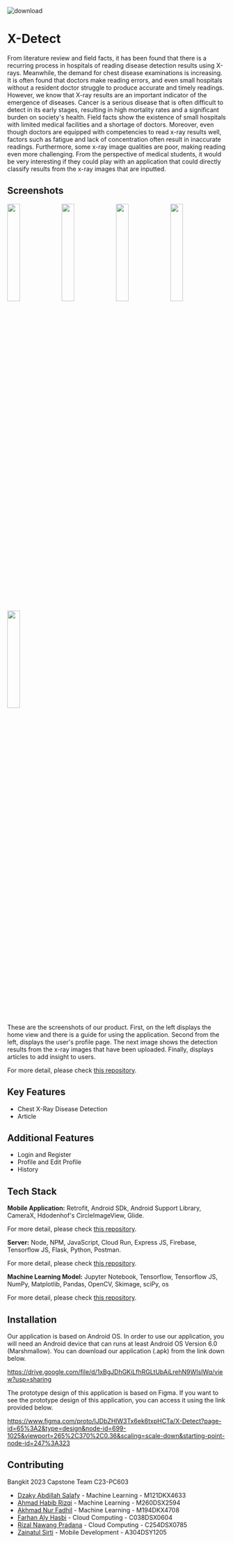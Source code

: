 
![download](https://github.com/X-Detect/.github/assets/104212527/670e5c98-26d8-4e7f-9f77-7df53c288128)
# X-Detect

From literature review and field facts, it has been found that there is a recurring process in hospitals of reading disease detection results using X-rays. Meanwhile, the demand for chest disease examinations is increasing. It is often found that doctors make reading errors, and even small hospitals without a resident doctor struggle to produce accurate and timely readings. However, we know that X-ray results are an important indicator of the emergence of diseases. Cancer is a serious disease that is often difficult to detect in its early stages, resulting in high mortality rates and a significant burden on society's health. Field facts show the existence of small hospitals with limited medical facilities and a shortage of doctors. Moreover, even though doctors are equipped with competencies to read x-ray results well, factors such as fatigue and lack of concentration often result in inaccurate readings. Furthermore, some x-ray image qualities are poor, making reading even more challenging. From the perspective of medical students, it would be very interesting if they could play with an application that could directly classify results from the x-ray images that are inputted.

## Screenshots
<img src="https://github.com/X-Detect/.github/assets/104212527/0065516a-d29c-48dd-96f4-39ea975c4bdf" width="24%"></img>
<img src="https://github.com/X-Detect/.github/assets/104212527/cfdbaba2-5e6c-4bfe-853f-f0e5b287d910" width="24%"></img>
<img src="https://github.com/X-Detect/.github/assets/104212527/6b54fd2c-dfc7-4fd6-ab9d-1a7d5a63b376" width="24%"></img>
<img src="https://github.com/X-Detect/.github/assets/104212527/9e73420d-0cbe-4640-b79f-9285eb1c1cd5" width="24%"></img>
<img src="https://github.com/X-Detect/.github/assets/104212527/7962a06d-cf43-436e-930c-489883992672" width="24%"></img>

These are the screenshots of our product. First, on the left displays the home view and there is a guide for using the application. Second from the left, displays the user's profile page. The next image shows the detection results from the x-ray images that have been uploaded. Finally, displays articles to add insight to users.

For more detail, please check [this repository](https://github.com/X-Detect/xdetect-md).

## Key Features
- Chest X-Ray Disease Detection
- Article

## Additional Features
- Login and Register
- Profile and Edit Profile
- History

## Tech Stack
**Mobile Application:** Retrofit, Android SDk, Android Support Library, CameraX, Hdodenhof's CircleImageView, Glide. 

For more detail, please check [this repository](https://github.com/X-Detect/xdetect-md).

**Server:** Node, NPM, JavaScript, Cloud Run, Express JS, Firebase, Tensorflow JS, Flask, Python, Postman. 

For more detail, please check [this repository](https://github.com/X-Detect/server-API-xdetect).

**Machine Learning Model:** Jupyter Notebook, Tensorflow, Tensorflow JS, NumPy, Matplotlib, Pandas, OpenCV, Skimage, sciPy, os

For more detail, please check [this repository](https://github.com/X-Detect/xdetect-ml).

## Installation
Our application is based on Android OS. In order to use our application, you will need an Android device that can runs at least Android OS Version 6.0 (Marshmallow). You can download our application (.apk) from the link down below.

https://drive.google.com/file/d/1xBgJDhGKiLfhRGLtUbAiLrehN9WIsIWq/view?usp=sharing

The prototype design of this application is based on Figma. If you want to see the prototype design of this application, you can access it using the link provided below.

https://www.figma.com/proto/IJDbZHlW3Tx6ek6txpHCTa/X-Detect?page-id=65%3A2&type=design&node-id=699-1025&viewport=265%2C370%2C0.36&scaling=scale-down&starting-point-node-id=247%3A323

## Contributing
Bangkit 2023 Capstone Team C23-PC603
- [Dzaky Abdillah Salafy](https://www.linkedin.com/in/dzaky-abdillah-33943a143/) - Machine Learning - M121DKX4633
- [Ahmad Habib Rizqi](https://www.linkedin.com/in/ahmad-habib-rizqi-846479221) - Machine Learning - M260DSX2594
- [Akhmad Nur Fadhil](https://www.linkedin.com/in/akhmad-nur-fadhil-267622168/) - Machine Learning - M194DKX4708
- [Farhan Aly Hasbi](https://www.linkedin.com/in/farhanaly/) - Cloud Computing - C038DSX0604
- [Rizal Nawang Pradana](https://www.linkedin.com/in/rizal-nawang-pradana-224b3a271/) - Cloud Computing - C254DSX0785
- [Zainatul Sirti](https://www.linkedin.com/in/zainatulsirti) - Mobile Development - A304DSY1205

